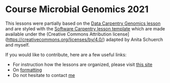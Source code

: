 Course Microbial Genomics 2021
==============

This lessons were partially based on the [Data Carpentry Genomics lesson](http://www.datacarpentry.org/genomics-workshop/) and are styled with the [Software Carpentry lesson template](https://swcarpentry.github.io/lesson-example/) which are made available under the (Creative Commons Attribution license](https://creativecommons.org/licenses/by/4.0/) adapted by Anita Schuerch and myself.
 
If you would like to contribute, here are a few useful links: 
 - For instruction how the lessons are organized, please visit [this site](https://swcarpentry.github.io/lesson-example/03-organization/index.html)
 - On [formatting](https://swcarpentry.github.io/lesson-example/04-formatting/index.html)
 - Do not hesitate to contact [me](mailto:a.l.zomer@uu.nl)
